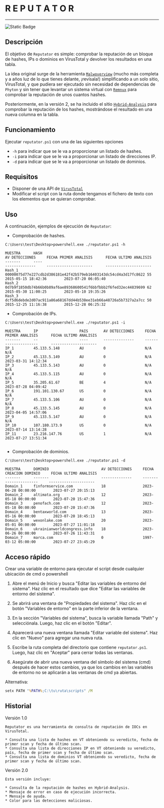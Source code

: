 # R E P U T A T O R

---

<img alt="Static Badge" src="https://img.shields.io/badge/Code-PowerShell-blue">



## Descripción

El objetivo de `Reputator` es simple: comprobar la reputación de un bloque de hashes, IPs o dominios en VirusTotal y devolver los resultados en una tabla.

La idea original surge de la herramienta [`Malwoverview`](https://github.com/alexandreborges/malwoverview) (mucho más completa y a años luz de lo que tienes delante, ¡revísala!) simplificando a un solo sitio, VirusTotal, y que pudiera ser ejecutado sin necesidad de dependencias de `Phyton` y sin tener que levantar un sistema virtual con [`Remnux`](https://remnux.org/) para comprobar la reputación de unos cuantos hashes.

Posteriormente, en la versión 2, se ha incluido el sitio [`Hybrid-Analysis`](https://www.hybrid-analysis.com/) para comprobar la reputación de los hashes, mostrándose el resultado en una nueva columna en la tabla.

## Funcionamiento

Ejecutar `reputator.ps1` con una de las siguientes opciones
- `-h` para indicar que se le va a proporcionar un listado de hashes.
- `-i` para indicar que se le va a proporcionar un listado de direcciones IP.
- `-d` para indicar que se le va a proporcionar un listado de dominios.

## Requisitos

- Disponer de una API de [`VirusTotal`](https://developers.virustotal.com/reference/getting-started)
- Modificar el script con la ruta donde tengamos el fichero de texto con los elementos que se quieran comprobar.

## Uso

A continuación, ejemplos de ejecución de `Reputator`:

- Comprobación de hashes.

```
C:\Users\test\Desktop>powershell.exe ./reputator.ps1 -h

MUESTRA      HASH                                                             AV DETECCIONES     FECHA PRIMER ANALISIS      FECHA ULTIMO ANALISIS
-------      ----                                                             --------------     ---------------------      ---------------------
Hash_1       00000075d77e227cdb2d386181e42f42b579eb16403143dc54cd4a3d17fc8622 55                 2015-05-15 18:42:36        2023-07-20 06:05:40
Hash_2       0d7b9f1850db74b66b0b89af6ae89368600541f6bbfbbb2f6fed32ec44839699 62                 2015-05-30 11:00:25        2023-05-10 19:35:26
Hash_3       dcf5d6debde2d07ac911a86a68167dd44b538ee31eb66a48726a5b7327a2a7cc 50                 2015-12-25 11:16:38        2015-12-28 06:25:32
```

- Comprobación de IPs.

```
C:\Users\test\Desktop>powershell.exe ./reputator.ps1 -i

MUESTRA      IP                   PAIS       AV DETECCIONES     FECHA PRIMER ANALISIS      FECHA ULTIMO ANALISIS
-------      --                   ----       --------------     ---------------------      ---------------------
IP_1         45.133.5.148         AU         0                  N/A                        N/A
IP_2         45.133.5.149         AU         0                  N/A                        2023-03-31 14:12:34
IP_3         45.133.5.143         AU         0                  N/A                        N/A
IP_4         45.133.5.115         AU         0                  N/A                        N/A
IP_5         35.205.61.67         BE         4                  N/A                        2023-07-28 04:09:42
IP_6         191.101.130.67       US         0                  N/A                        N/A
IP_7         45.133.5.106         AU         0                  N/A                        N/A
IP_8         45.133.5.145         AU         0                  N/A                        2023-04-05 14:57:06
IP_9         45.133.5.147         AU         0                  N/A                        N/A
IP_10        107.180.173.9        US         0                  N/A                        2023-07-14 13:14:28
IP_11        23.216.147.76        US         1                  N/A                        2023-07-27 13:51:34


```

- Comprobación de dominios.

```
C:\Users\test\Desktop>powershell.exe ./reputator.ps1 -d

MUESTRA      DOMINIO                        AV DETECCIONES     FECHA CREACION DOMINIO     FECHA ULTIMO ANALISIS
-------      -------                        --------------     ----------------------     ---------------------
Domain_1     finformservice.com             18                 2023-06-28 00:00:00        2023-07-27 20:15:13
Domain_2     altimata.org                   12                 2023-05-18 00:00:00        2023-07-20 15:47:36
Domain_3     penofach.com                   12                 2023-05-18 00:00:00        2023-07-20 15:47:36
Domain_4     bentaxworld.com                13                 2023-05-16 00:00:00        2023-07-20 18:45:13
Domain_5     wexonlake.com                  20                 2023-05-01 00:00:00        2023-07-27 11:01:18
Domain_6     ukrainianworldcongress.info    18                 2023-06-26 00:00:00        2023-07-26 11:43:31
Domain_7     marca.com                      0                  1997-03-12 05:00:00        2023-07-27 23:45:29
```

## Acceso rápido

Crear una variable de entorno para ejecutar el script desde cualquier ubicación de cmd o powershell

1. Abre el menú de Inicio y busca "Editar las variables de entorno del sistema". Haz clic en el resultado que dice "Editar las variables de entorno del sistema".
    
2. Se abrirá una ventana de "Propiedades del sistema". Haz clic en el botón "Variables de entorno" en la parte inferior de la ventana.
    
3. En la sección "Variables del sistema", busca la variable llamada "Path" y selecciónala. Luego, haz clic en el botón "Editar".
    
4. Aparecerá una nueva ventana llamada "Editar variable del sistema". Haz clic en "Nuevo" para agregar una nueva ruta.
    
5. Escribe la ruta completa del directorio que contiene `reputator.ps1`. Luego, haz clic en "Aceptar" para cerrar todas las ventanas.
    
6. Asegúrate de abrir una nueva ventana del símbolo del sistema (cmd) después de hacer estos cambios, ya que los cambios en las variables de entorno no se aplicarán a las ventanas de cmd ya abiertas.

Alternativa:

```cmd
setx PATH "%PATH%;C:\tu\ruta\scripts" /M

```

## Historial

Versión 1.0

```
Reputator es una herramienta de consulta de reputación de IOCs en VirusTotal.

* Consulta una lista de hashes en VT obteniendo su veredicto, fecha de primer scan y fecha de último scan.
* Consulta una lista de direcciones IP en VT obteniendo su veredicto, país, fecha de primer scan y fecha de último scan.
* Consulta una lista de dominios VT obteniendo su veredicto, fecha de primer scan y fecha de último scan.

```
Versión 2.0

```
Esta versión incluye:

* Consulta de la reputación de hashes en Hybrid-Analysis.
* Mensaje de error en caso de ejecución incorrecta.
* Mensaje de ayuda.
* Color para las detecciones maliciosas.

```
